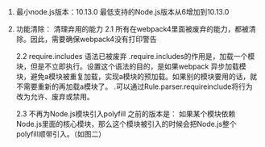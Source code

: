 1. 最小node.js版本：10.13.0
    最低支持的Node.js版本从6增加到10.13.0
2. 功能清除： 清理弃用的能力
    2.1 所有在webpack4里面被废弃的能力，都被清除。因此，需要确保webpack4没有打印警告

    2.2 require.includes 语法已被废弃
        .require.includes的作用是，加载一个模块，但是不立即执行。设置这个语法的目的，是如果webpack 异步加载模块，避免a模块被重复加载，实现a模块的预加载。如果别的模块要用的话，就不需要重新的再加载a模块了。
        .可以通过Rule.parser.requireinclude将行为改为允许、废弃或禁用。

    2.3 不再为Node.js模块引入polyfill
        之前的版本是： 如果某个模块依赖Node.js里面的核心模块，那么这个模块被引入的时候会把Node.js整个polyfill顺带引入。（如图二）